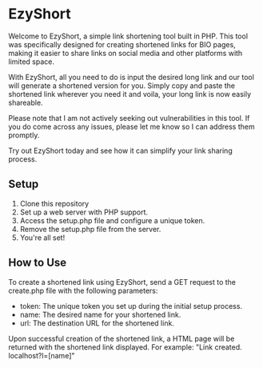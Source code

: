 # EzyShort
Welcome to EzyShort, a simple link shortening tool built in PHP. This tool was specifically designed for creating shortened links for BIO pages, making it easier to share links on social media and other platforms with limited space. 

With EzyShort, all you need to do is input the desired long link and our tool will generate a shortened version for you. Simply copy and paste the shortened link wherever you need it and voila, your long link is now easily shareable. 

Please note that I am not actively seeking out vulnerabilities in this tool. If you do come across any issues, please let me know so I can address them promptly. 

Try out EzyShort today and see how it can simplify your link sharing process. 

## Setup
1. Clone this repository
2. Set up a web server with PHP support. 
3. Access the setup.php file and configure a unique token.
4. Remove the setup.php file from the server.
5. You're all set!

## How to Use
To create a shortened link using EzyShort, send a GET request to the create.php file with the following parameters:
- token: The unique token you set up during the initial setup process.
- name: The desired name for your shortened link.
- url: The destination URL for the shortened link.

Upon successful creation of the shortened link, a HTML page will be returned with the shortened link displayed. For example: 
"Link created. localhost?l=[name]"
